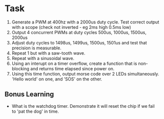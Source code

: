 # Task

1. Generate a PWM at 400hz with a 2000us duty cycle. Test correct output with a scope (check not inverted - eg 2ms high 0.5ms low)
2. Output 4 concurrent PWMs at duty cycles 500us, 1000us, 1500us, 2000us
3. Adjust duty cycles to 1498us, 1499us, 1500us, 1501us and test that precision is measurable.
4. Repeat 1 but with a saw-tooth wave.
5. Repeat with a sinusoidal wave.
6. Using an interupt on a timer overflow, create a function that is non-blocking and returns time elapsed since power on.
7. Using this time function, output morse code over 2 LEDs simultaneously. 'Hello world' on one, and 'SOS' on the other.


## Bonus Learning

* What is the watchdog timer. Demonstrate it will reset the chip if we fail to 'pat the dog' in time.
